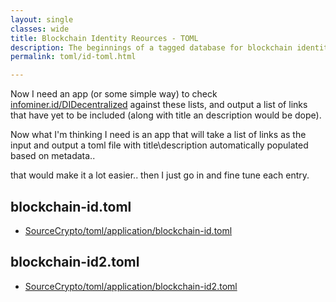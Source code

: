 ```yaml
---
layout: single
classes: wide
title: Blockchain Identity Reources - TOML
description: The beginnings of a tagged database for blockchain identity related resources.
permalink: toml/id-toml.html

---
```


Now I need an app (or some simple way) to check [infominer.id/DIDecentralized](https://infominer.id/DIDecentralized) against these lists, and output a list of links that have yet to be included (along with title an description would be dope).

Now what I'm thinking I need is an app that will take a list of links as the input and output a toml file with title\description automatically populated based on metadata..

that would make it a lot easier.. then I just go in and fine tune each entry.

## blockchain-id.toml

* [SourceCrypto/toml/application/blockchain-id.toml](https://github.com/infominer33/SourceCrypto/blob/master/toml/application/blockchain-id.toml)

<script src="https://gist-it.appspot.com/https://github.com/infominer33/SourceCrypto/raw/master/toml/application/blockchain-id.toml"></script>

## blockchain-id2.toml

* [SourceCrypto/toml/application/blockchain-id2.toml](https://github.com/infominer33/SourceCrypto/blob/master/toml/application/blockchain-id2.toml)

<script src="https://gist-it.appspot.com/https://github.com/infominer33/SourceCrypto/raw/master/toml/application/blockchain-id2.toml"></script>

